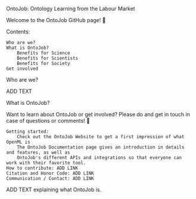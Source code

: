 OntoJob: Ontology Learning from the Labour Market

Welcome to the OntoJob GitHub page! 🎉

Contents:

    Who are we?
    What is OntoJob?
        Benefits for Science
        Benefits for Scientists
        Benefits for Society
    Get involved

Who are we?

ADD TEXT 

What is OntoJob?


Want to learn about OntoJob or get involved? Please do and get in touch in case of questions or comments! 📨

    Getting started:
        Check out the OntoJob Website to get a first impression of what OpenML is
        The OntoJob Documentation page gives an introduction in details and features, as well as
        OntoJob's different APIs and integrations so that everyone can work with their favorite tool.
    How to contribute: ADD LINK
    Citation and Honor Code: ADD LINK
    Communication / Contact: ADD LINK

ADD TEXT explaining what OntoJob is.
